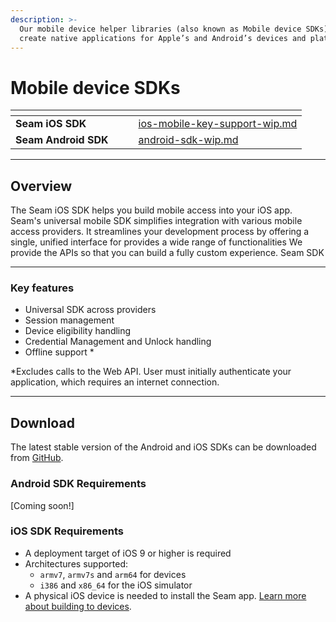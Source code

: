```yaml
---
description: >-
  Our mobile device helper libraries (also known as Mobile device SDKs) help you
  create native applications for Apple’s and Android’s devices and platforms.
---
```


# Mobile device SDKs

<table data-view="cards"><thead><tr><th></th><th></th><th></th><th data-hidden data-card-target data-type="content-ref"></th></tr></thead><tbody><tr><td><strong>Seam iOS SDK</strong></td><td></td><td></td><td><a href="ios-mobile-key-support-wip.md">ios-mobile-key-support-wip.md</a></td></tr><tr><td><strong>Seam Android SDK</strong></td><td></td><td></td><td><a href="android-sdk-wip.md">android-sdk-wip.md</a></td></tr></tbody></table>

***

## Overview

The Seam iOS SDK helps you build mobile access into your iOS app. Seam's universal mobile SDK simplifies integration with various mobile access providers. It streamlines your development process by offering a single, unified interface for   provides a wide range of functionalities We provide the APIs  so that you can build a fully custom experience. Seam SDK&#x20;

***

### Key features

* Universal SDK across providers
* Session management
* Device eligibility handling
* Credential Management and Unlock handling
* Offline support \*

\*Excludes calls to the Web API. User must initially authenticate your application, which requires an internet connection.

***

## Download

The latest stable version of the Android and iOS SDKs can be downloaded from [GitHub](https://github.com/seamapi/phone).

### Android SDK Requirements

\[Coming soon!]

### iOS SDK Requirements <a href="#requirements" id="requirements"></a>

* A deployment target of iOS 9 or higher is required
* Architectures supported:
  * `armv7`, `armv7s` and `arm64` for devices
  * `i386` and `x86_64` for the iOS simulator
* A physical iOS device is needed to install the Seam app. [Learn more about building to devices](https://help.apple.com/xcode/mac/current/#/dev60b6fbbc7).

